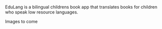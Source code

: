 EduLang is a bilingual childrens book app that translates books for children who speak low resource languages.

Images to come
